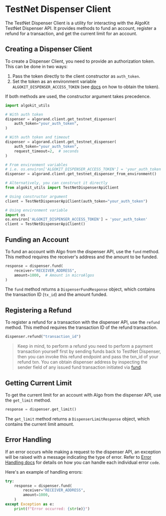 # TestNet Dispenser Client

The TestNet Dispenser Client is a utility for interacting with the AlgoKit TestNet Dispenser API. It provides methods to fund an account, register a refund for a transaction, and get the current limit for an account.

## Creating a Dispenser Client

To create a Dispenser Client, you need to provide an authorization token. This can be done in two ways:

1. Pass the token directly to the client constructor as `auth_token`.
2. Set the token as an environment variable `ALGOKIT_DISPENSER_ACCESS_TOKEN` (see [docs](https://github.com/algorandfoundation/algokit-cli/blob/main/docs/features/dispenser.md#login) on how to obtain the token).

If both methods are used, the constructor argument takes precedence.

```python
import algokit_utils

# With auth token
dispenser = algorand.client.get_testnet_dispenser(
    auth_token="your_auth_token",
)

# With auth token and timeout
dispenser = algorand.client.get_testnet_dispenser(
    auth_token="your_auth_token",
    request_timeout=2,  # seconds
)

# From environment variables
# i.e. os.environ['ALGOKIT_DISPENSER_ACCESS_TOKEN'] = 'your_auth_token'
dispenser = algorand.client.get_testnet_dispenser_from_environment()

# Alternatively, you can construct it directly
from algokit_utils import TestNetDispenserApiClient

# Using constructor argument
client = TestNetDispenserApiClient(auth_token="your_auth_token")

# Using environment variable
import os
os.environ['ALGOKIT_DISPENSER_ACCESS_TOKEN'] = 'your_auth_token'
client = TestNetDispenserApiClient()
```

## Funding an Account

To fund an account with Algo from the dispenser API, use the `fund` method. This method requires the receiver's address and the amount to be funded.

```python
response = dispenser.fund(
    receiver="RECEIVER_ADDRESS",
    amount=1000,  # Amount in microAlgos
)
```

The `fund` method returns a `DispenserFundResponse` object, which contains the transaction ID (`tx_id`) and the amount funded.

## Registering a Refund

To register a refund for a transaction with the dispenser API, use the `refund` method. This method requires the transaction ID of the refund transaction.

```python
dispenser.refund("transaction_id")
```

> Keep in mind, to perform a refund you need to perform a payment transaction yourself first by sending funds back to TestNet Dispenser, then you can invoke this refund endpoint and pass the txn_id of your refund txn. You can obtain dispenser address by inspecting the sender field of any issued fund transaction initiated via [fund](#funding-an-account).

## Getting Current Limit

To get the current limit for an account with Algo from the dispenser API, use the `get_limit` method.

```python
response = dispenser.get_limit()
```

The `get_limit` method returns a `DispenserLimitResponse` object, which contains the current limit amount.

## Error Handling

If an error occurs while making a request to the dispenser API, an exception will be raised with a message indicating the type of error. Refer to [Error Handling docs](https://github.com/algorandfoundation/algokit/blob/main/docs/testnet_api.md#error-handling) for details on how you can handle each individual error `code`.

Here's an example of handling errors:

```python
try:
    response = dispenser.fund(
        receiver="RECEIVER_ADDRESS",
        amount=1000,
    )
except Exception as e:
    print(f"Error occurred: {str(e)}")
```
